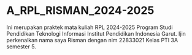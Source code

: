 # A_RPL_RISMAN_2024-2025
Ini merupakan praktek mata kuliah RPL 2024-2025 Program Studi Pendidikan Teknologi Informasi Institut Pendidikan Indonesia Garut.
Ijin perkenalkan nama saya Risman dengan nim 22833021 Kelas PTI 3A semester 5.

